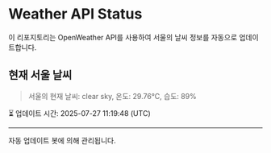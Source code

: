 
# Weather API Status

이 리포지토리는 OpenWeather API를 사용하여 서울의 날씨 정보를 자동으로 업데이트합니다.

## 현재 서울 날씨
> 서울의 현재 날씨: clear sky, 온도: 29.76°C, 습도: 89%

⏳ 업데이트 시간: 2025-07-27 11:19:48 (UTC)

---
자동 업데이트 봇에 의해 관리됩니다.
